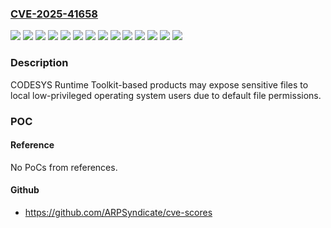 ### [CVE-2025-41658](https://cve.mitre.org/cgi-bin/cvename.cgi?name=CVE-2025-41658)
![](https://img.shields.io/static/v1?label=Product&message=Control%20for%20BeagleBone%20SL&color=blue)
![](https://img.shields.io/static/v1?label=Product&message=Control%20for%20IOT2000%20SL&color=blue)
![](https://img.shields.io/static/v1?label=Product&message=Control%20for%20Linux%20ARM%20SL&color=blue)
![](https://img.shields.io/static/v1?label=Product&message=Control%20for%20Linux%20SL&color=blue)
![](https://img.shields.io/static/v1?label=Product&message=Control%20for%20PFC100%20SL&color=blue)
![](https://img.shields.io/static/v1?label=Product&message=Control%20for%20PFC200%20SL&color=blue)
![](https://img.shields.io/static/v1?label=Product&message=Control%20for%20PLCnext%20SL&color=blue)
![](https://img.shields.io/static/v1?label=Product&message=Control%20for%20Raspberry%20Pi%20SL&color=blue)
![](https://img.shields.io/static/v1?label=Product&message=Control%20for%20WAGO%20Touch%20Panels%20600%20SL&color=blue)
![](https://img.shields.io/static/v1?label=Product&message=Control%20for%20emPC-A%2FiMX6%20SL&color=blue)
![](https://img.shields.io/static/v1?label=Product&message=Runtime%20Toolkit&color=blue)
![](https://img.shields.io/static/v1?label=Product&message=Virtual%20Control%20SL&color=blue)
![](https://img.shields.io/static/v1?label=Version&message=0.0.0.0%20&color=brightgreen)
![](https://img.shields.io/static/v1?label=Vulnerability&message=CWE-276%20Incorrect%20Default%20Permissions&color=brightgreen)

### Description

CODESYS Runtime Toolkit-based products may expose sensitive files to local low-privileged operating system users due to default file permissions.

### POC

#### Reference
No PoCs from references.

#### Github
- https://github.com/ARPSyndicate/cve-scores

